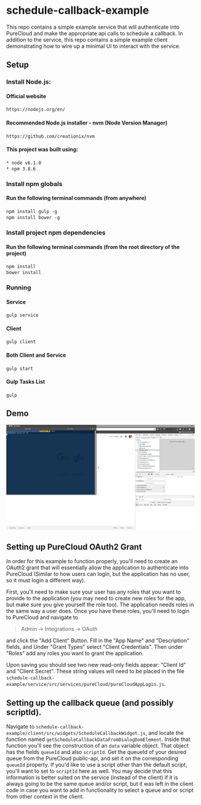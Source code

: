 # schedule-callback-example
This repo contains a simple example service that will authenticate into PureCloud and make the appropriate api calls to schedule a callback. In addition to the service, this repo contains a simple example client demonstrating how to wire up a minimal UI to interact with the service.

## Setup

### Install Node.js:
#### Official website
    https://nodejs.org/en/
#### Recommended Node.js installer - nvm (Node Version Manager)
    https://github.com/creationix/nvm
#### This project was built using:
    * node v6.1.0
    * npm 3.8.6

### Install npm globals
#### Run the following terminal commands (from anywhere)
```shell
npm install gulp -g
npm install bower -g
```

### Install project npm dependencies
#### Run the following terminal commands (from the root directory of the project)
```shell
npm install
bower install
```

### Running
#### Service
```shell
gulp service
```

#### Client
```shell
gulp client
```

#### Both Client and Service
```shell
gulp start
```

#### Gulp Tasks List
```shell
gulp
```

## Demo

![alt text](https://raw.githubusercontent.com/MyPureCloud/schedule-callback-example/master/demo.gif "Schedule Callback Example - Demo")


## Setting up PureCloud OAuth2 Grant

In order for this example to function properly, you'll need to create an OAuth2 grant that will essentially allow the application to authenticate into PureCloud (Similar to how users can login, but the application has no user, so it must login a different way).

First, you'll need to make sure your user has any roles that you want to provide to the application (you may need to create new roles for the app, but make sure you give yourself the role too).  The application needs roles in the same way a user does.  Once you have these roles, you'll need to login to PureCloud and navigate to

> Admin -> Integrations -> OAuth

and click the "Add Client" Button.  Fill in the "App Name" and "Description" fields, and Under "Grant Types" select "Client Credentials".  Then under "Roles" add any roles you want to grant the application.  

Upon saving you should see two new read-only fields appear: "Client Id" and "Client Secret".  These string values will need to be placed in the file `schedule-callback-example/service/src/services/pureCloud/pureCloudAppLogin.js`.


## Setting up the callback queue (and possibly scriptId).

Navigate to `schedule-callback-example/client/src/widgets/ScheduleCallbackWidget.js`, and locate the function named `getScheduleCallbackDataFromDialogDomElement`.  Inside that function you'll see the construction of an `data` variable object.  That object has the fields `queueId` and also `scriptId`.  Get the queueId of your desired queue from the PureCloud public-api, and set it on the corresponding `queueId` property.  If you'd like to use a script other than the default script, you'll want to set to `scriptId` here as well. You may decide that this information is better suited on the service (instead of the client) if it is always going to be the same queue and/or script, but it was left in the client code in case you want to add in functionality to select a queue and or script from other context in the client.
